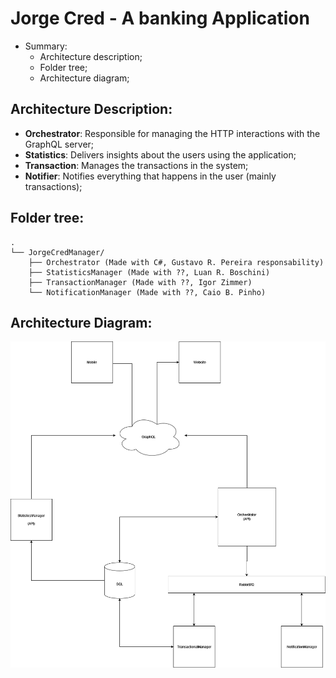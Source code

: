 # Jorge Cred - A banking Application
- Summary:
  - Architecture description;
  - Folder tree;
  - Architecture diagram;

## Architecture Description:
  - **Orchestrator**: Responsible for managing the HTTP interactions with the GraphQL server;
  - **Statistics**: Delivers insights about the users using the application;
  - **Transaction**: Manages the transactions in the system;
  - **Notifier**: Notifies everything that happens in the user (mainly transactions);
 
## Folder tree:
```
.
└── JorgeCredManager/
    ├── Orchestrator (Made with C#, Gustavo R. Pereira responsability)
    ├── StatisticsManager (Made with ??, Luan R. Boschini)
    ├── TransactionManager (Made with ??, Igor Zimmer)
    └── NotificationManager (Made with ??, Caio B. Pinho)
```
 
## Architecture Diagram:

![alt text](https://github.com/JorgeCred/JorgeCredBackend/blob/main/JorgeCredArchitecture.png)
